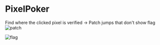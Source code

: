 # PixelPoker

Find where the clicked pixel is verified -> Patch jumps that don't show flag
![patch](https://user-images.githubusercontent.com/97342354/201473023-68e981b3-73f0-4b43-8d2d-4c27c689b741.PNG)

![flag](https://user-images.githubusercontent.com/97342354/201473055-a54f78a8-37ef-4320-a2fb-7b3bafda266d.png)
